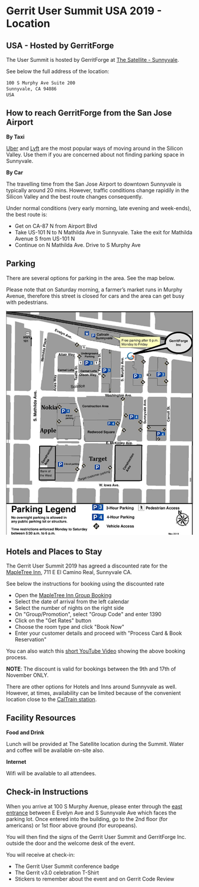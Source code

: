 # Gerrit User Summit USA 2019 - Location

## USA - Hosted by GerritForge

The User Summit is hosted by GerritForge at [The Satellite - Sunnyvale](https://goo.gl/maps/no8vCBpqi61pv2jx5).

See below the full address of the location:

```
100 S Murphy Ave Suite 200
Sunnyvale, CA 94086
USA
```

## How to reach GerritForge from the San Jose Airport

__By Taxi__

[Uber](http://www.uber.com) and [Lyft](http://www.lyft.com) are the most popular ways of moving
around in the Silicon Valley. Use them if you are concerned about not finding parking space in Sunnyvale.

__By Car__

The travelling time from the San Jose Airport to downtown Sunnyvale is typically around 20 mins. However,
traffic conditions change rapidily in the Silicon Valley and the best route changes consequently.

Under normal conditions (very early morning, late evening and week-ends), the best route is:
- Get on CA-87 N from Airport Blvd
- Take US-101 N to N Mathilda Ave in Sunnyvale. Take the exit for Mathilda Avenue S from US-101 N
- Continue on N Mathilda Ave. Drive to S Murphy Ave

## Parking

There are several options for parking in the area. See the map below.

Please note that on Saturday morning, a farmer’s market runs in Murphy Avenue, therefore this street is closed
for cars and the area can get busy with pedestrians.

![USA venue parking](images/sunnyvale-parking.jpg)

## Hotels and Places to Stay

The Gerrit User Summit 2019 has agreed a discounted rate for the [MapleTree Inn](https://mapletreeinn.info),
711 E El Camino Real, Sunnyvale CA.

See below the instructions for booking using the discounted rate
- Open the [MapleTree Inn Group Booking](https://mapletreeinn.info)
- Select the date of arrival from the left calendar
- Select the number of nights on the right side
- On "Group/Promotion", select "Group Code" and enter 1390
- Click on the "Get Rates" button
- Choose the room type and click "Book Now"
- Enter your customer details and proceed with "Process Card & Book Reservation"

You can also watch this [short YouTube Video](https://youtu.be/TVRdzDkvnIc) showing the above booking process.

**NOTE**: The discount is valid for bookings between the 9th and 17th of November ONLY.

There are other options for Hotels and Inns around Sunnyvale as well. However, at times, availability can
be limited because of the convenient location close to the [CalTrain station](http://www.caltrain.com/stations/sunnyvalestation.html).

## Facility Resources

__Food and Drink__

Lunch will be provided at The Satellite location during the Summit.
Water and coffee will be available on-site also.

__Internet__

Wifi will be available to all attendees.

## Check-in Instructions

When you arrive at 100 S Murphy Avenue, please enter through the
[east entrance](https://goo.gl/maps/dcWVSNoytvBvTLpv8) between E Evelyn Ave and S Sunnyvale Ave
which faces the parking lot. Once entered into the building, go to the 2nd floor (for americans)
or 1st floor above ground (for europeans).

You will then find the signs of the Gerrit User Summit and GerritForge Inc. outside the door and the
welcome desk of the event.

You will receive at check-in:

- The Gerrit User Summit conference badge
- The Gerrit v3.0 celebration T-Shirt
- Stickers to remember about the event and on Gerrit Code Review